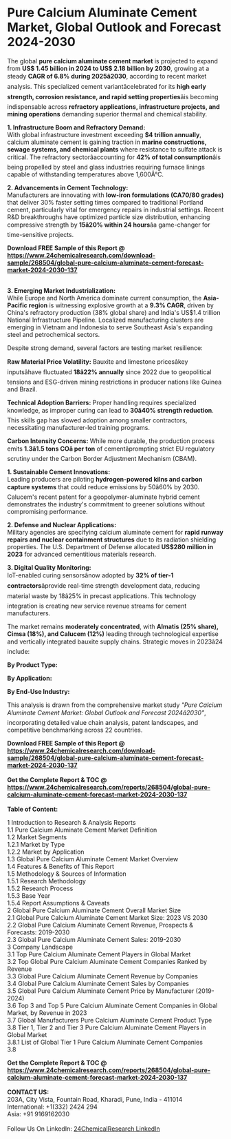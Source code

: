 <h1>Pure Calcium Aluminate Cement Market, Global Outlook and Forecast 2024-2030</h1><p>The global <strong>pure calcium aluminate cement market</strong> is projected to expand from <strong>US$ 1.45 billion in 2024 to US$ 2.18 billion by 2030</strong>, growing at a steady <strong>CAGR of 6.8% during 2025â2030</strong>, according to recent market analysis. This specialized cement variantâcelebrated for its <strong>high early strength, corrosion resistance, and rapid setting properties</strong>âis becoming indispensable across <strong>refractory applications, infrastructure projects, and mining operations</strong> demanding superior thermal and chemical stability.</p><p><strong>1. Infrastructure Boom and Refractory Demand:</strong><br>
With global infrastructure investment exceeding <strong>$4 trillion annually</strong>, calcium aluminate cement is gaining traction in <strong>marine constructions, sewage systems, and chemical plants</strong> where resistance to sulfate attack is critical. The refractory sectorâaccounting for <strong>42% of total consumption</strong>âis being propelled by steel and glass industries requiring furnace linings capable of withstanding temperatures above 1,600Â°C.</p><p><strong>2. Advancements in Cement Technology:</strong><br>
Manufacturers are innovating with <strong>low-iron formulations (CA70/80 grades)</strong> that deliver 30% faster setting times compared to traditional Portland cement, particularly vital for emergency repairs in industrial settings. Recent R&amp;D breakthroughs have optimized particle size distribution, enhancing compressive strength by <strong>15â20% within 24 hours</strong>âa game-changer for time-sensitive projects.</p><div><b>Download FREE Sample of this Report @ 
            <a href="https://www.24chemicalresearch.com/download-sample/268504/global-pure-calcium-aluminate-cement-forecast-market-2024-2030-137">
            https://www.24chemicalresearch.com/download-sample/268504/global-pure-calcium-aluminate-cement-forecast-market-2024-2030-137</a></b></div><br><p><strong>3. Emerging Market Industrialization:</strong><br>
While Europe and North America dominate current consumption, the <strong>Asia-Pacific region</strong> is witnessing explosive growth at a <strong>9.3% CAGR</strong>, driven by China's refractory production (38% global share) and India's US$1.4 trillion National Infrastructure Pipeline. Localized manufacturing clusters are emerging in Vietnam and Indonesia to serve Southeast Asia's expanding steel and petrochemical sectors.</p><p>Despite strong demand, several factors are testing market resilience:</p><p><strong>Raw Material Price Volatility:</strong> Bauxite and limestone pricesâkey inputsâhave fluctuated <strong>18â22% annually</strong> since 2022 due to geopolitical tensions and ESG-driven mining restrictions in producer nations like Guinea and Brazil.</p><p><strong>Technical Adoption Barriers:</strong> Proper handling requires specialized knowledge, as improper curing can lead to <strong>30â40% strength reduction</strong>. This skills gap has slowed adoption among smaller contractors, necessitating manufacturer-led training programs.</p><p><strong>Carbon Intensity Concerns:</strong> While more durable, the production process emits <strong>1.3â1.5 tons COâ per ton</strong> of cementâprompting strict EU regulatory scrutiny under the Carbon Border Adjustment Mechanism (CBAM).</p><p><strong>1. Sustainable Cement Innovations:</strong><br>
Leading producers are piloting <strong>hydrogen-powered kilns and carbon capture systems</strong> that could reduce emissions by 50â60% by 2030. Calucem's recent patent for a geopolymer-aluminate hybrid cement demonstrates the industry's commitment to greener solutions without compromising performance.</p><p><strong>2. Defense and Nuclear Applications:</strong><br>
Military agencies are specifying calcium aluminate cement for <strong>rapid runway repairs and nuclear containment structures</strong> due to its radiation shielding properties. The U.S. Department of Defense allocated <strong>US$280 million in 2023</strong> for advanced cementitious materials research.</p><p><strong>3. Digital Quality Monitoring:</strong><br>
IoT-enabled curing sensorsânow adopted by <strong>32% of tier-1 contractors</strong>âprovide real-time strength development data, reducing material waste by 18â25% in precast applications. This technology integration is creating new service revenue streams for cement manufacturers.</p><p>The market remains <strong>moderately concentrated</strong>, with <strong>Almatis (25% share), Cimsa (18%), and Calucem (12%)</strong> leading through technological expertise and vertically integrated bauxite supply chains. Strategic moves in 2023â24 include:</p><p><strong>By Product Type:</strong></p><p><strong>By Application:</strong></p><p><strong>By End-Use Industry:</strong></p><p>This analysis is drawn from the comprehensive market study <em>"Pure Calcium Aluminate Cement Market: Global Outlook and Forecast 2024â2030"</em>, incorporating detailed value chain analysis, patent landscapes, and competitive benchmarking across 22 countries.</p><div><b>Download FREE Sample of this Report @ 
            <a href="https://www.24chemicalresearch.com/download-sample/268504/global-pure-calcium-aluminate-cement-forecast-market-2024-2030-137">
            https://www.24chemicalresearch.com/download-sample/268504/global-pure-calcium-aluminate-cement-forecast-market-2024-2030-137</a></b></div><br><div><b>Get the Complete Report & TOC @ 
            <a href="https://www.24chemicalresearch.com/reports/268504/global-pure-calcium-aluminate-cement-forecast-market-2024-2030-137">
            https://www.24chemicalresearch.com/reports/268504/global-pure-calcium-aluminate-cement-forecast-market-2024-2030-137</a></b></div><br>
            <b>Table of Content:</b><p>1 Introduction to Research & Analysis Reports<br />
    1.1 Pure Calcium Aluminate Cement Market Definition<br />
    1.2 Market Segments<br />
        1.2.1 Market by Type<br />
        1.2.2 Market by Application<br />
    1.3 Global Pure Calcium Aluminate Cement Market Overview<br />
    1.4 Features & Benefits of This Report<br />
    1.5 Methodology & Sources of Information<br />
        1.5.1 Research Methodology<br />
        1.5.2 Research Process<br />
        1.5.3 Base Year<br />
        1.5.4 Report Assumptions & Caveats<br />
2 Global Pure Calcium Aluminate Cement Overall Market Size<br />
    2.1 Global Pure Calcium Aluminate Cement Market Size: 2023 VS 2030<br />
    2.2 Global Pure Calcium Aluminate Cement Revenue, Prospects & Forecasts: 2019-2030<br />
    2.3 Global Pure Calcium Aluminate Cement Sales: 2019-2030<br />
3 Company Landscape<br />
    3.1 Top Pure Calcium Aluminate Cement Players in Global Market<br />
    3.2 Top Global Pure Calcium Aluminate Cement Companies Ranked by Revenue<br />
    3.3 Global Pure Calcium Aluminate Cement Revenue by Companies<br />
    3.4 Global Pure Calcium Aluminate Cement Sales by Companies<br />
    3.5 Global Pure Calcium Aluminate Cement Price by Manufacturer (2019-2024)<br />
    3.6 Top 3 and Top 5 Pure Calcium Aluminate Cement Companies in Global Market, by Revenue in 2023<br />
    3.7 Global Manufacturers Pure Calcium Aluminate Cement Product Type<br />
    3.8 Tier 1, Tier 2 and Tier 3 Pure Calcium Aluminate Cement Players in Global Market<br />
        3.8.1 List of Global Tier 1 Pure Calcium Aluminate Cement Companies<br />
        3.8</p><div><b>Get the Complete Report & TOC @ 
            <a href="https://www.24chemicalresearch.com/reports/268504/global-pure-calcium-aluminate-cement-forecast-market-2024-2030-137">
            https://www.24chemicalresearch.com/reports/268504/global-pure-calcium-aluminate-cement-forecast-market-2024-2030-137</a></b></div><br><b>CONTACT US:</b><br>
            203A, City Vista, Fountain Road, Kharadi, Pune, India - 411014<br>
            International: +1(332) 2424 294<br>
            Asia: +91 9169162030 <br><br>
            Follow Us On LinkedIn: <a href="https://www.linkedin.com/company/24chemicalresearch/">24ChemicalResearch LinkedIn</a>